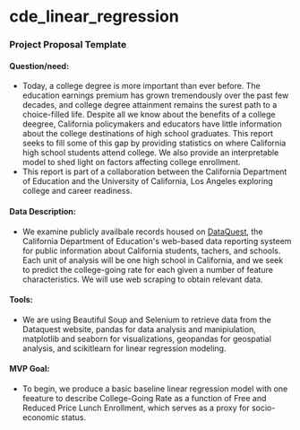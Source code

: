 # cde_linear_regression

### Project Proposal Template

#### Question/need:

- Today, a college degree is more important than ever before. The education earnings premium has grown tremendously over the past few decades, and college degree attainment remains the surest path to a choice-filled life. Despite all we know about the benefits of a college deegree, California policymakers and educators have little information about the college destinations of high school graduates. This report seeks to fill some of this gap by providing statistics on where California high school students attend college. We also provide an interpretable model to shed light on factors affecting college enrollment. 
- This report is part of a collaboration between the California Department of Education and the University of California, Los Angeles exploring college and career readiness. 

#### Data Description:

- We examine publicly availbale records housed on [DataQuest](https://dq.cde.ca.gov/dataquest/), the California Department of Education's web-based data reporting systeem for public information about California students, tachers, and schools. Each unit of analysis will be one high school in California, and we seek to predict the college-going rate for each given a number of feature characteristics. We will use web scraping to obtain relevant data.

#### Tools:

- We are using Beautiful Soup and Selenium to retrieve data from the Dataquest website, pandas for data analysis and manipiulation, matplotlib and seaborn for visualizations, geopandas for geospatial analysis, and scikitlearn for linear regression modeling.

#### MVP Goal:

- To begin, we produce a basic baseline linear regression model with one feeature to describe College-Going Rate as a function of Free and Reduced Price Lunch Enrollment, which serves as a proxy for socio-economic status. 

<details class="details-reset details-overlay details-overlay-dark" id="jumpto-line-details-dialog" style="box-sizing: border-box; display: block;"><summary data-hotkey="l" aria-label="Jump to line" role="button" style="box-sizing: border-box; display: list-item; cursor: pointer; list-style: none;"></summary></details>

